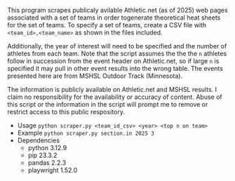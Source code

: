 This program scrapes publicaly avilable Athletic.net (as of 2025) web pages
associated with a set of teams in order togenerate theoretical heat sheets for
the set of teams. To specify a set of teams, create a CSV file with
`<team_id>,<team_name>` as shown in the files included.

Additionally, the year of interest will need to be specified and the number of
athletes from each team. Note that the script assumes the the the `n` athletes
follow in succession from the event header on Athletic.net, so if large `n` is
specified it may pull in other event results into the wrong table. The events
presented here are from MSHSL Outdoor Track (Minnesota).

The information is publicly available on Athletic.net and MSHSL results. I claim
no responsibility for the availability or accuracy of content. Abuse of this
script or the information in the script will prompt me to remove or restrict
access to this public respository.

* Usage `python scraper.py <team_id_csv> <year> <top n on team>`
* Example `python scraper.py section.in 2025 3`
* Dependencies
    * python 3.12.9
    * pip 23.3.2
    * pandas 2.2.3
    * playwright 1.52.0
